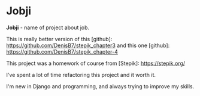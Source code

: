 # 								Jobji

**Jobji** - name of project about job.

This is really better version of this [github]: https://github.com/DenisB7/stepik_chapter3 and this one [github]: https://github.com/DenisB7/stepik_chapter-4

This project was a homework of course from [Stepik]: https://stepik.org/


I've spent a lot of time refactoring this project and it worth it.

I'm new in Django and programming, and always trying to improve my skills.
